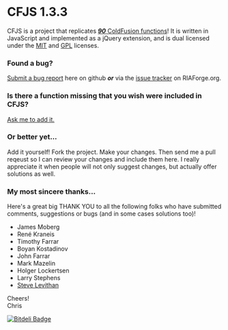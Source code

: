 CFJS 1.3.3
=======

CFJS is a project that replicates [_**90**_ ColdFusion functions](https://github.com/topherj/cfjs/wiki/CFJS-Function-List)! It is written in JavaScript and implemented as a jQuery extension, and is dual licensed under the [MIT](http://www.opensource.org/licenses/mit-license.php) and [GPL](http://www.gnu.org/licenses/gpl.html) licenses.

### Found a bug?

[Submit a bug report](https://github.com/topherj/cfjs/issues/new) here on github _**or**_ via the [issue tracker](http://cfjs.riaforge.org/index.cfm?event=page.addissue) on RIAForge.org.

### Is there a function missing that you wish were included in CFJS?

[Ask me to add it.](http://cfjs.riaforge.org/index.cfm?event=page.projectcontact)

### Or better yet...

Add it yourself! Fork the project. Make your changes. Then send me a pull reqeust so I can review your changes and include them here. I really appreciate it when people will not only suggest changes, but actually offer solutions as well. 

### My most sincere thanks...

Here's a great big THANK YOU to all the following folks who have submitted comments, suggestions or bugs (and in some cases solutions too)!

* James Moberg
* René Kraneis
* Timothy Farrar
* Boyan Kostadinov
* John Farrar
* Mark Mazelin
* Holger Lockertsen
* Larry Stephens
* [Steve Levithan](http://blog.stevenlevithan.com/)

Cheers!<br />
Chris 

[![Bitdeli Badge](https://d2weczhvl823v0.cloudfront.net/topherj/cfjs/trend.png)](https://bitdeli.com/free "Bitdeli Badge")